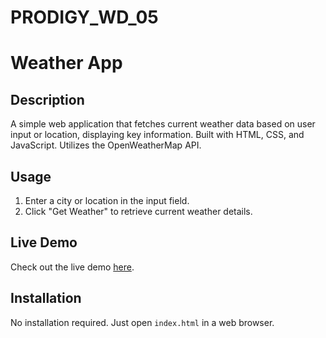 # PRODIGY_WD_05

# Weather App

## Description
A simple web application that fetches current weather data based on user input or location, displaying key information. Built with HTML, CSS, and JavaScript. Utilizes the OpenWeatherMap API.

## Usage
1. Enter a city or location in the input field.
2. Click "Get Weather" to retrieve current weather details.

## Live Demo
Check out the live demo [here](https://timepass45.github.io/PRODIGY_WD_05/).

## Installation
No installation required. Just open `index.html` in a web browser.
